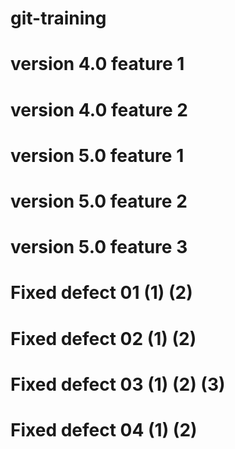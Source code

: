 # git-training
# version 4.0 feature 1
# version 4.0 feature 2
# version 5.0 feature 1
# version 5.0 feature 2
# version 5.0 feature 3

# Fixed defect 01 (1) (2)
# Fixed defect 02 (1) (2)
# Fixed defect 03 (1) (2) (3)
# Fixed defect 04 (1) (2)